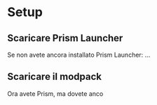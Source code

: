 # **Setup**

## **Scaricare Prism Launcher**

Se non avete ancora installato Prism Launcher:
...

## **Scaricare il modpack**

Ora avete Prism, ma dovete anco
